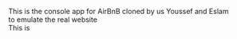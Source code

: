 This is the console app for AirBnB cloned by us Youssef and Eslam <br>
to emulate the real website <br>
This is 